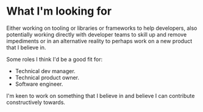 # What I'm looking for

Either working on tooling or libraries or frameworks to help developers, also potentially working directly with developer teams to skill up and remove impediments or in an alternative reality to perhaps work on a new product that I believe in.

Some roles I think I'd be a good fit for:
- Technical dev manager.
- Technical product owner.
- Software engineer.

I'm keen to work on something that I believe in and believe I can contribute constructively towards. 